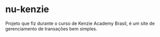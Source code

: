 # nu-kenzie
Projeto que fiz durante o curso de Kenzie Academy Brasil, é um site de gerenciamento de transações bem simples.
